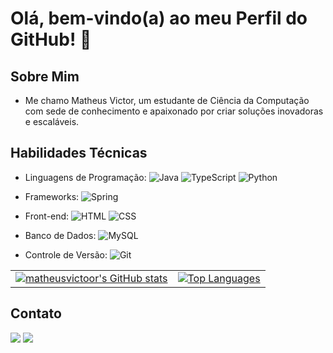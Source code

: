 # Olá, bem-vindo(a) ao meu Perfil do GitHub! 👋

## Sobre Mim

- Me chamo Matheus Victor, um estudante de Ciência da Computação com sede de conhecimento e apaixonado por criar soluções inovadoras e escaláveis.


## Habilidades Técnicas

- Linguagens de Programação:
![Java](https://img.shields.io/badge/-Java-007396?logo=java&logoColor=white&style=flat)
![TypeScript](https://img.shields.io/badge/-TypeScript-007ACC?logo=typescript&logoColor=white&style=flat)
![Python](https://img.shields.io/badge/-Python-3776AB?logo=python&logoColor=white&style=flat)

- Frameworks:
![Spring](https://img.shields.io/badge/-Spring-6DB33F?logo=spring&logoColor=white&style=flat)

- Front-end:
![HTML](https://img.shields.io/badge/-HTML-E34F26?logo=html5&logoColor=white&style=flat)
![CSS](https://img.shields.io/badge/-CSS-1572B6?logo=css3&logoColor=white&style=flat)

- Banco de Dados:
![MySQL](https://img.shields.io/badge/-MySQL-4479A1?logo=mysql&logoColor=white&style=flat)

- Controle de Versão:
![Git](https://img.shields.io/badge/-Git-F05032?logo=git&logoColor=white&style=flat)

<!-- Tabela para organizar os badges lado a lado -->
<table>
  <tr>
    <td>
      <!-- Badge das estatísticas do GitHub -->
      <a href="http://www.github.com/matheusvictoor">
        <img src="https://github-readme-stats.vercel.app/api?username=matheusvictoor&show_icons=true&hide=&count_private=true&title_color=6366f1&text_color=ffffff&icon_color=6366f1&bg_color=1c1917&hide_border=true&show_icons=true" alt="matheusvictoor's GitHub stats" />
      </a>
    </td>
    <td>
      <!-- Badge das principais linguagens -->
      <a href="https://github.com/matheusvictoor" align="left">
        <img src="https://github-readme-stats.vercel.app/api/top-langs/?username=matheusvictoor&langs_count=10&title_color=6366f1&text_color=ffffff&icon_color=6366f1&bg_color=1c1917&hide_border=true&locale=en&custom_title=Top%20%Languages" alt="Top Languages" />
      </a>
    </td>
  </tr>
</table>


## Contato

[<img src="https://img.shields.io/badge/-Email-D14836?logo=gmail&logoColor=white&style=flat">](mailto:matheusvictor.dev@gmail.com)
[<img src="https://img.shields.io/badge/-LinkedIn-0077B5?logo=linkedin&logoColor=white&style=flat">](https://www.linkedin.com/in/matheusvictoor)
